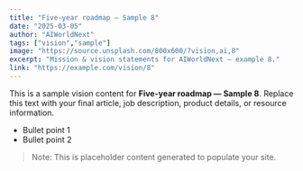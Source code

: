 ```yaml
---
title: "Five-year roadmap — Sample 8"
date: "2025-03-05"
author: "AIWorldNext"
tags: ["vision","sample"]
image: "https://source.unsplash.com/800x600/?vision,ai,8"
excerpt: "Mission & vision statements for AIWorldNext — example 8."
link: "https://example.com/vision/8"
---
```


This is a sample vision content for **Five-year roadmap — Sample 8**. Replace this text with your final article, job description, product details, or resource information.

- Bullet point 1
- Bullet point 2

> Note: This is placeholder content generated to populate your site.
